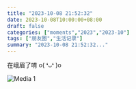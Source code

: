 ```yaml
---
title: "2023-10-08 21:52:32"
date: 2023-10-08T10:00:00+08:00
draft: false
categories: ["moments","2023","2023-10"]
tags: ["朋友圈","生活记录"]
summary: "2023-10-08 21:52:32..."
---
```


在峨眉了唷 o( ❛ᴗ❛ )o

![Media 1](/Moments/photos/2023-10-08/202310082152320.jpg)

